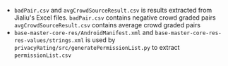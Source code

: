 * `badPair.csv` and `avgCrowdSourceResult.csv` is results extracted from Jialiu's Excel files.
  `badPair.csv` contains negative crowd graded pairs
  `avgCrowdSourceResult.csv` contains average crowd graded pairs
* `base-master-core-res/AndroidManifest.xml` and `base-master-core-res-res-values/strings.xml` is used by `privacyRating/src/generatePermissionList.py` to extract `permissionList.csv` 

